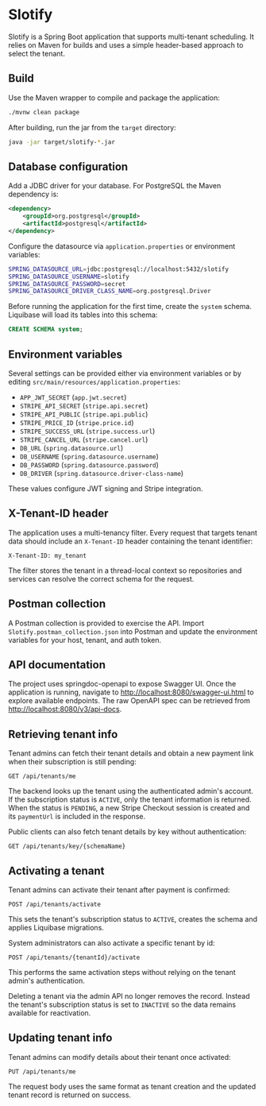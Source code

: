 # Slotify

Slotify is a Spring Boot application that supports multi-tenant scheduling. It relies on Maven for builds and uses a simple header-based approach to select the tenant.

## Build

Use the Maven wrapper to compile and package the application:

```bash
./mvnw clean package
```

After building, run the jar from the `target` directory:

```bash
java -jar target/slotify-*.jar
```

## Database configuration

Add a JDBC driver for your database. For PostgreSQL the Maven dependency is:

```xml
<dependency>
    <groupId>org.postgresql</groupId>
    <artifactId>postgresql</artifactId>
</dependency>
```

Configure the datasource via `application.properties` or environment variables:

```bash
SPRING_DATASOURCE_URL=jdbc:postgresql://localhost:5432/slotify
SPRING_DATASOURCE_USERNAME=slotify
SPRING_DATASOURCE_PASSWORD=secret
SPRING_DATASOURCE_DRIVER_CLASS_NAME=org.postgresql.Driver
```

Before running the application for the first time, create the `system` schema.
Liquibase will load its tables into this schema:

```sql
CREATE SCHEMA system;
```

## Environment variables

Several settings can be provided either via environment variables or by editing `src/main/resources/application.properties`:

- `APP_JWT_SECRET` (`app.jwt.secret`)
- `STRIPE_API_SECRET` (`stripe.api.secret`)
- `STRIPE_API_PUBLIC` (`stripe.api.public`)
- `STRIPE_PRICE_ID` (`stripe.price.id`)
- `STRIPE_SUCCESS_URL` (`stripe.success.url`)
- `STRIPE_CANCEL_URL` (`stripe.cancel.url`)
- `DB_URL` (`spring.datasource.url`)
- `DB_USERNAME` (`spring.datasource.username`)
- `DB_PASSWORD` (`spring.datasource.password`)
- `DB_DRIVER` (`spring.datasource.driver-class-name`)

These values configure JWT signing and Stripe integration.

## X-Tenant-ID header

The application uses a multi-tenancy filter. Every request that targets tenant data should include an `X-Tenant-ID` header containing the tenant identifier:

```
X-Tenant-ID: my_tenant
```

The filter stores the tenant in a thread-local context so repositories and services can resolve the correct schema for the request.

## Postman collection

A Postman collection is provided to exercise the API. Import `Slotify.postman_collection.json` into Postman and update the environment variables for your host, tenant, and auth token.

## API documentation

The project uses springdoc-openapi to expose Swagger UI. Once the application is running, navigate to [http://localhost:8080/swagger-ui.html](http://localhost:8080/swagger-ui.html) to explore available endpoints. The raw OpenAPI spec can be retrieved from [http://localhost:8080/v3/api-docs](http://localhost:8080/v3/api-docs).

## Retrieving tenant info

Tenant admins can fetch their tenant details and obtain a new payment link when
their subscription is still pending:

```
GET /api/tenants/me
```

The backend looks up the tenant using the authenticated admin's account.
If the subscription status is `ACTIVE`, only the tenant information is
returned. When the status is `PENDING`, a new Stripe Checkout session is
created and its `paymentUrl` is included in the response.

Public clients can also fetch tenant details by key without authentication:

```
GET /api/tenants/key/{schemaName}
```

## Activating a tenant

Tenant admins can activate their tenant after payment is confirmed:

```
POST /api/tenants/activate
```

This sets the tenant's subscription status to `ACTIVE`, creates the schema and
applies Liquibase migrations.

System administrators can also activate a specific tenant by id:

```
POST /api/tenants/{tenantId}/activate
```

This performs the same activation steps without relying on the tenant admin's
authentication.

Deleting a tenant via the admin API no longer removes the record. Instead the
tenant's subscription status is set to `INACTIVE` so the data remains available
for reactivation.

## Updating tenant info

Tenant admins can modify details about their tenant once activated:

```
PUT /api/tenants/me
```

The request body uses the same format as tenant creation and the updated
tenant record is returned on success.
